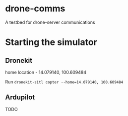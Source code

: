 # drone-comms
A testbed for drone-server communications

# Starting the simulator
## Dronekit
home location - 14.079140, 100.609484

Run ```dronekit-sitl copter --home=14.079140, 100.609484```

## Ardupilot
TODO


